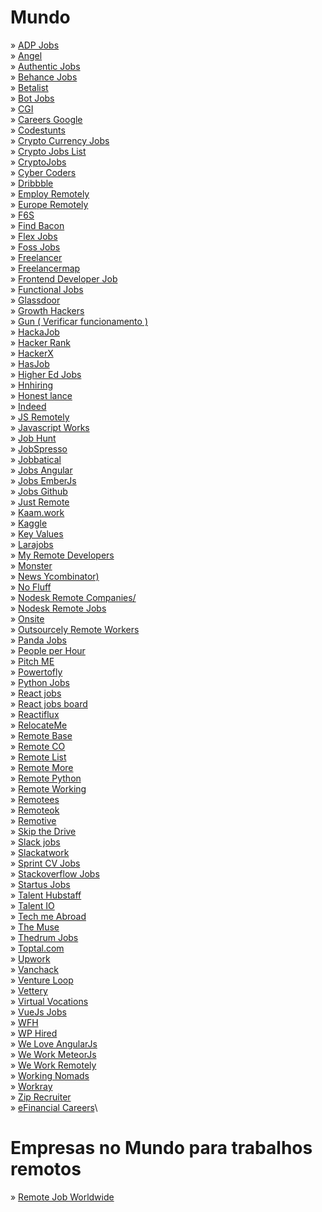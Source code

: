# Mundo

» [ADP Jobs](https://jobs.adp.com)\
» [Angel](http://www.angel.co)\
» [Authentic Jobs](http://authenticjobs.com)\
» [Behance Jobs](http://www.behance.net/joblist)\
» [Betalist](http://betalist.com/jobs)\
» [Bot Jobs](http://botjobs.io)\
» [CGI](https://goo.gl/C7jCPk)\
» [Careers Google](http://www.careers.google.com)\
» [Codestunts](https://codestunts.com/)\
» [Crypto Currency Jobs](http://cryptocurrencyjobs.co)\
» [Crypto Jobs List](https://cryptojobslist.com)\
» [CryptoJobs](https://crypto.jobs/)\
» [Cyber Coders](http://www.cybercoders.com)\
» [Dribbble](http://www.dribbble.com/jobs)\
» [Employ Remotely](https://www.employremotely.com/jobs)\
» [Europe Remotely](https://europeremotely.com/)\
» [F6S](http://www.f6s.com/jobs)\
» [Find Bacon](https://findbacon.com/)\
» [Flex Jobs](http://www.flexjobs.com)\
» [Foss Jobs](http://www.fossjobs.net)\
» [Freelancer](http://www.freelancer.com)\
» [Freelancermap](http://www.freelancermap.com)\
» [Frontend Developer Job](http://frontenddeveloperjob.com)\
» [Functional Jobs](http://functionaljobs.com)\
» [Glassdoor](https://www.glassdoor.com)\
» [Growth Hackers](http://growthhackers.com/jobs)\
» [Gun ( Verificar funcionamento )](http://www.gun.io/#hacker)\
» [HackaJob](https://hackajob.co)\
» [Hacker Rank](https://www.hackerrank.com/jobs)\
» [HackerX](https://hackerx.org/jobs/)\
» [HasJob](https://hasjob.co/)\
» [Higher Ed Jobs](https://www.higheredjobs.com)\
» [Hnhiring](http://hnhiring.me/)\
» [Honest lance](https://www.honestlance.com/)\
» [Indeed](http://www.indeed.com/about)\
» [JS Remotely](http://www.jsremotely.com)\
» [Javascript Works](https://javascript.works-hub.com/jobs/)\
» [Job Hunt](https://jobhunt.ai/)\
» [JobSpresso](https://jobspresso.co/)\
» [Jobbatical](https://jobbatical.com)\
» [Jobs Angular](http://www.angularjobs.com)\
» [Jobs EmberJs](jobs.emberjs.com)\
» [Jobs Github](http://www.jobs.github.com/positions)\
» [Just Remote](https://justremote.co/)\
» [Kaam.work](https://www.kaam.work/platform/findjobs)\
» [Kaggle](https://kaggle.com/jobs)\
» [Key Values](http://www.keyvalues.com)\
» [Larajobs](http://www.larajobs.com)\
» [My Remote Developers](https://myremotedevelopers.com/)\
» [Monster](http://www.monster.com)\
» [News Ycombinator)](http://news.ycombinator.com/jobs)\
» [No Fluff](https://nofluffjobs.com)\
» [Nodesk Remote Companies/](http://nodesk.co/remote-companies/)\
» [Nodesk Remote Jobs](http://nodesk.co/remote-jobs/)\
» [Onsite](http://onsite.io)\
» [Outsourcely Remote Workers](http://www.outsourcely.com/remote-workers)\
» [Panda Jobs](http://panda.jobs)\
» [People per Hour](http://www.peopleperhour.com/freelance-jobs)\
» [Pitch ME](https://pitchme.co/)\
» [Powertofly](http://www.powertofly.com/jobs)\
» [Python Jobs](http://pythonjobs.github.io)\
» [React jobs](https://www.react-jobs.com/remote/)\
» [React jobs board](https://reactjobsboard.com/)\
» [Reactiflux](http://jobs.reactiflux.com/)\
» [RelocateMe](https://relocate.me/)\
» [Remote Base](https://remotebase.io/)\
» [Remote CO](http://remote.co)\
» [Remote List](https://remotelist.io/)\
» [Remote More](https://remotemore.com/)\
» [Remote Python](https://www.remotepython.com/)\
» [Remote Working](http://www.remoteworking.co)\
» [Remotees](https://remotees.com/)\
» [Remoteok](http://www.remoteok.io)\
» [Remotive](http://remotive.io)\
» [Skip the Drive](http://www.skipthedrive.com)\
» [Slack jobs](https://slack.com/jobs)\
» [Slackatwork](http://slackatwork.com)\
» [Sprint CV Jobs](https://www.sprintcv.com/it-jobs)\
» [Stackoverflow Jobs](http://www.stackoverflow.com/jobs)\
» [Startus Jobs](http://www.startus.cc/jobs)\
» [Talent Hubstaff](http://talent.hubstaff.com/search/jobs)\
» [Talent IO](https://www.talent.io/)\
» [Tech me Abroad](http://techmeabroad.com)\
» [The Muse](http://www.themuse.com/jobs)\
» [Thedrum Jobs](http://www.thedrum.com/jobs)\
» [Toptal.com](http://www.toptal.com)\
» [Upwork](http://www.upwork.com)\
» [Vanchack](https://app.vanhack.com/jobs)\
» [Venture Loop](http://ventureloop.com)\
» [Vettery](https://www.vettery.com)\
» [Virtual Vocations](http://www.virtualvocations.com/jobs)\
» [VueJs Jobs](https://vuejobs.com)\
» [WFH](http://www.wfh.io)\
» [WP Hired](http://www.wphired.com)\
» [We Love AngularJs](http://www.weloveangular.com)\
» [We Work MeteorJs](https://www.weworkmeteor.com/jobs)\
» [We Work Remotely](http://www.weworkremotely.com)\
» [Working Nomads](http://www.workingnomads.co/jobs)\
» [Workray](https://www.workray.com)\
» [Zip Recruiter](http://www.ziprecruiter.com)\
» [eFinancial Careers](https://www.efinancialcareers.co.uk)\

# Empresas no Mundo para trabalhos remotos

» [Remote Job Worldwide](https://github.com/remoteintech/remote-jobs)
